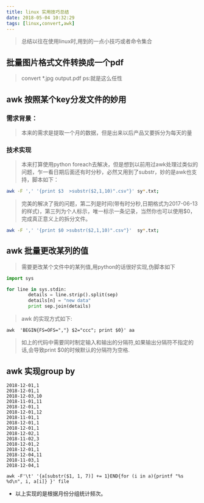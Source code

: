 ```yaml
---
title: linux 实用技巧总结
date: 2018-05-04 10:32:29
tags: [linux,convert,awk]
---
```


>总结以往在使用linux时,用到的一点小技巧或者命令集合

<!--more-->


## 批量图片格式文件转换成一个pdf

>convert *.jpg output.pdf
>ps:就是这么任性


## awk 按照某个key分发文件的妙用

### 需求背景：
>本来的需求是提取一个月的数据，但是出来以后产品又要拆分为每天的量
<!--more-->

### 技术实现
>本来打算使用python foreach去解决，但是想到以前用过awk处理过类似的问题，乍一看日期后面还有时分秒，必然又用到了substr，妙的是awk也支持，脚本如下：

``` bash
awk -F ',' '{print $3  >substr($2,1,10)".csv"}' sy*.txt;
```
>完美的解决了我的问题，第二列是时间(带有时分秒,日期格式为2017-06-13的样式)，第三列为个人标示，唯一标示一条记录，当然你也可以使用$0，完成真正意义上的拆分文件。

``` bash
awk -F ',' '{print $0 >substr($2,1,10)".csv"}'  sy*.txt;
```

## awk 批量更改某列的值
>需要更改某个文件中的某列值,用python的话很好实现,伪脚本如下

``` python
import sys

for line in sys.stdin:
    	details = line.strip().split(sep)
		details[n] = "new data"
		print sep.join(details)

```

>awk 的实现方式如下:


``` shell
awk  'BEGIN{FS=OFS=","} $2="ccc"; print $0}' aa
```
>如上的代码中需要同时制定输入和输出的分隔符,如果输出分隔符不指定的话,会导致print $0的时候默认的分隔符为空格.


## awk 实现group by

``` shell
2018-12-01,1
2018-12-01,1
2018-12-03,10
2018-11-01,11
2018-12-01,1
2018-12-01,12
2018-11-01,1
2018-12-01,1
2018-12-01,1
2018-12-02,1
2018-11-02,3
2018-12-01,2
2018-12-01,1
2018-12-04,11
2018-11-03,1
2018-12-04,1

```



``` shell
awk -F'\t' '{a[substr($1, 1, 7)] += 1}END{for (i in a){printf "%s %d\n", i, a[i]} }' file
```

+ 以上实现的是根据月份分组统计频次。